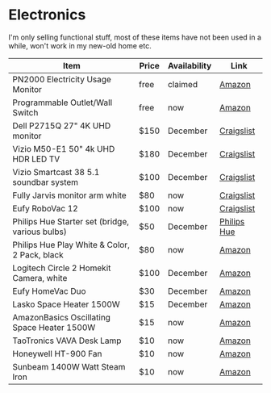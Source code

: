 # Electronics

I'm only selling functional stuff, most of these items have not been used in a while, won't work in my new-old home etc.

| Item | Price | Availability | Link |
|---|---|---|---|
| PN2000 Electricity Usage Monitor | free | claimed | [Amazon](https://www.amazon.com/gp/product/B0777H8MS8/ref=ppx_yo_dt_b_asin_title_o08_s00?ie=UTF8&psc=1) | 
| Programmable Outlet/Wall Switch | free | now | [Amazon](https://www.amazon.com/gp/product/B06XHM1ZZ4/ref=ppx_yo_dt_b_asin_title_o08_s00?ie=UTF8&psc=1) | 
| Dell P2715Q 27" 4K UHD monitor | $150 | December | [Craigslist](https://seattle.craigslist.org/see/ele/d/seattle-dell-p2715q-27-4k-uhd-monitor/7406739820.html)
| Vizio M50-E1 50" 4k UHD HDR LED TV | $180 | December |[Craigslist](https://seattle.craigslist.org/see/ele/d/seattle-vizio-k-uhd-led-hdr-tv/7406745553.html)
| Vizio Smartcast 38 5.1 soundbar system | $100 | December |[Craigslist](https://seattle.craigslist.org/see/ele/d/seattle-vizio-smartcast-soundbar-system/7406749598.html)
| Fully Jarvis monitor arm white | $80 | now |[Craigslist](https://seattle.craigslist.org/see/sop/d/seattle-fully-jarvis-monitor-arm-white/7406765727.html)
| Eufy RoboVac 12 | $100 | now | [Craigslist](https://seattle.craigslist.org/see/ele/d/seattle-eufy-robovac-12/7406798260.html)
| Philips Hue Starter set (bridge, various bulbs) | $50 | December | [Philips Hue](https://www.philips-hue.com/en-us/products/smart-lighting-starter-kits)
| Philips Hue Play White & Color, 2 Pack, black | $80 | now | [Amazon](https://www.amazon.com/Philips-White-Color-Ambiance-Double/dp/B07GXB3S7Z)
| Logitech Circle 2 Homekit Camera, white | $100 | December | [Amazon](https://www.amazon.com/gp/product/B0711V3LSQ/ref=ppx_yo_dt_b_search_asin_title?ie=UTF8&psc=1)
| Eufy HomeVac Duo | $30 | December | [Amazon](https://www.amazon.com/gp/product/B01K1XNVW4/ref=ppx_yo_dt_b_search_asin_title?ie=UTF8&psc=1)
| Lasko Space Heater 1500W | $15 | December | [Amazon](https://www.amazon.com/Lasko-754200-Portable-Adjustable-Thermostat/dp/B000TKDQ5C) | 
| AmazonBasics Oscillating Space Heater 1500W | $15 | now | [Amazon](https://www.amazon.com/gp/product/B07V4FNHCD/ref=ppx_yo_dt_b_asin_title_o06_s00?ie=UTF8&psc=1) | 
| TaoTronics VAVA Desk Lamp | $10 | now | [Amazon](https://www.amazon.com/gp/product/B06XWPW158/ref=ppx_yo_dt_b_asin_title_o01_s00?ie=UTF8&psc=1) | 
| Honeywell HT-900 Fan | $10 | now | [Amazon](https://www.amazon.com/gp/product/B001R1RXUG/ref=ppx_yo_dt_b_asin_title_o07_s01?ie=UTF8&psc=1) | 
| Sunbeam 1400W Watt Steam Iron | $10 | now | [Amazon](https://www.amazon.com/gp/product/B01AX6RCD8/ref=ppx_yo_dt_b_asin_title_o08_s00?ie=UTF8&psc=1) | 
